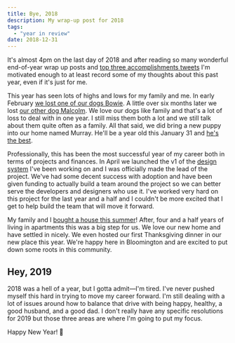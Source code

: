 ```yaml
---
title: Bye, 2018
description: My wrap-up post for 2018
tags:
  - "year in review"
date: 2018-12-31
---
```

It's almost 4pm on the last day of 2018 and after reading so many wonderful end-of-year wrap up posts and [top three accomplishments tweets](https://twitter.com/adamjk/status/1075078948235599872) I'm motivated enough to at least record some of my thoughts about this past year, even if it's just for me.

This year has seen lots of highs and lows for my family and me. In early February [we lost one of our dogs Bowie](/blog/bowie-mcg/). A little over six months later we lost [our other dog Malcolm](/blog/i-will-never-be-good-at-this/). We love our dogs like family and that's a lot of loss to deal with in one year. I still miss them both a lot and we still talk about them quite often as a family. All that said, we did bring a new puppy into our home named Murray. He'll be a year old this January 31 and [he's the best](https://www.instagram.com/explore/tags/murray_mcg/).

Professionally, this has been the most successful year of my career both in terms of projects and finances. In April we launched the v1 of the [design system](https://rivet.iu.edu/) I've been working on and I was officially made the lead of the project. We've had some decent success with adoption and have been given funding to actually build a team around the project so we can better serve the developers and designers who use it. I've worked very hard on this project for the last year and a half and I couldn't be more excited that I get to help build the team that will move it forward.

My family and I [bought a house this summer](/blog/i-felt-more-permanent-today/)! After, four and a half years of living in apartments this was a big step for us. We love our new home and have settled in nicely. We even hosted our first Thanksgiving dinner in our new place this year. We're happy here in Bloomington and are excited to put down some roots in this community.

## Hey, 2019
2018 was a hell of a year, but I gotta admit—I'm tired. I've never pushed myself this hard in trying to move my career forward. I'm still dealing with a lot of issues around how to balance that drive with being happy, healthy, a good husband, and a good dad. I don't really have any specific resolutions for 2019 but those three areas are where I'm going to put my focus.

Happy New Year! 🎉